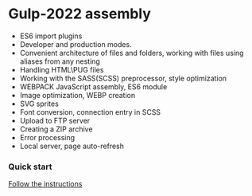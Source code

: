 # Gulp-2022 assembly

* ES6 import plugins
* Developer and production modes.
* Convenient architecture of files and folders, working with files using aliases from any nesting
* Handling HTML\PUG files
* Working with the SASS(SCSS) preprocessor, style optimization
* WEBPACK JavaScript assembly, ES6 module
* Image optimization, WEBP creation
* SVG sprites
* Font conversion, connection entry in SCSS
* Upload to FTP server
* Creating a ZIP archive
* Error processing
* Local server, page auto-refresh

### Quick start 

[Follow the instructions](https://gulpjs.com/docs/en/getting-started/quick-start/)

